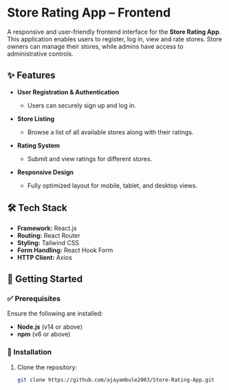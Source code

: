 # Store Rating App – Frontend

A responsive and user-friendly frontend interface for the **Store Rating App**. This application enables users to register, log in, view and rate stores. Store owners can manage their stores, while admins have access to administrative controls.

## ✨ Features

- **User Registration & Authentication**
  - Users can securely sign up and log in.

- **Store Listing**
  - Browse a list of all available stores along with their ratings.

- **Rating System**
  - Submit and view ratings for different stores.

- **Responsive Design**
  - Fully optimized layout for mobile, tablet, and desktop views.

## 🛠️ Tech Stack

- **Framework:** React.js  
- **Routing:** React Router  
- **Styling:** Tailwind CSS  
- **Form Handling:** React Hook Form  
- **HTTP Client:** Axios

## 🚀 Getting Started

### ✅ Prerequisites

Ensure the following are installed:

- **Node.js** (v14 or above)  
- **npm** (v6 or above)

### 🔧 Installation

1. Clone the repository:
   ```bash
   git clone https://github.com/ajayambule2003/Store-Rating-App.git

